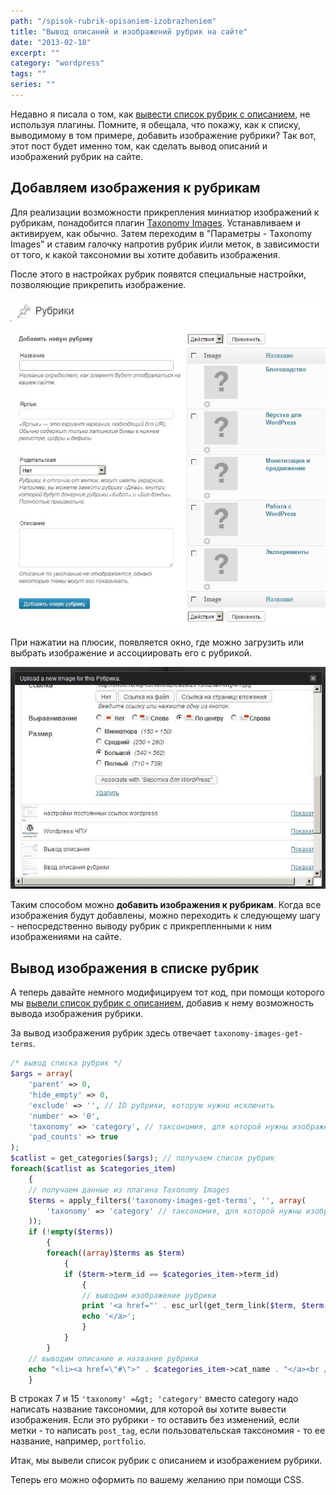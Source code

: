 ```yaml
---
path: "/spisok-rubrik-opisaniem-izobrazheniem"
title: "Вывод описаний и изображений рубрик на сайте"
date: "2013-02-18"
excerpt: ""
category: "wordpress"
tags: ""
series: ""
---
```


Недавно я писала о том, как [вывести список рубрик с описанием](http://oriolo.ru/wordpress/vyivod-spiska-rubrik-s-opisaniem/ "Вывод списка рубрик с описанием"), не используя плагины. Помните, я обещала, что покажу, как к списку, выводимому в том примере, добавить изображение рубрики? Так вот, этот пост будет именно том, как сделать вывод описаний и изображений рубрик на сайте.

## Добавляем изображения к рубрикам

Для реализации возможности прикрепления миниатюр изображений к рубрикам, понадобится плагин [Taxonomy Images](http://wordpress.org/extend/plugins/taxonomy-images/). Устанавливаем и активируем, как обычно. Затем переходим в "Параметры - Taxonomy Images" и ставим галочку напротив рубрик и\\или меток, в зависимости от того, к какой таксономии вы хотите добавить изображения.

После этого в настройках рубрик появятся специальные настройки, позволяющие прикрепить изображение.

[![Taxonomy Images - рубрики](images/tax-img-01.jpg)](http://oriolo.ru/wp-content/uploads/2013/02/tax-img-01.jpg)

При нажатии на плюсик, появляется окно, где можно загрузить или выбрать изображение и ассоциировать его с рубрикой.

[![Taxonomy Images - добавление изображения к рубрике](images/tax-img-02.jpg)](http://oriolo.ru/wp-content/uploads/2013/02/tax-img-02.jpg)

Таким способом можно **добавить изображения к рубрикам**. Когда все изображения будут добавлены, можно переходить к следующему шагу - непосредственно выводу рубрик с прикрепленными к ним изображениями на сайте.

## Вывод изображения в списке рубрик

А теперь давайте немного модифицируем тот код, при помощи которого мы [вывели список рубрик с описанием](http://oriolo.ru/wordpress/vyivod-spiska-rubrik-s-opisaniem/ "Вывод списка рубрик с описанием"), добавив к нему возможность вывода изображения рубрики.

За вывод изображения рубрик здесь отвечает `taxonomy-images-get-terms`.

```php
/* вывод списка рубрик */
$args = array(
	'parent' => 0,
	'hide_empty' => 0,
	'exclude' => '', // ID рубрики, которую нужно исключить
	'number' => '0',
	'taxonomy' => 'category', // таксономия, для которой нужны изображения
	'pad_counts' => true
);
$catlist = get_categories($args); // получаем список рубрик
foreach($catlist as $categories_item)
	{
	// получаем данные из плагина Taxonomy Images
	$terms = apply_filters('taxonomy-images-get-terms', '', array(
		'taxonomy' => 'category' // таксономия, для которой нужны изображения
	));
	if (!empty($terms))
		{
		foreach((array)$terms as $term)
			{
			if ($term->term_id == $categories_item->term_id)
				{
				// выводим изображение рубрики
				print '<a href="' . esc_url(get_term_link($term, $term->taxonomy)) . '" title="Нажмите, чтобы перейти в рубрику">' . wp_get_attachment_image($term->image_id, 'thumbnail');
				echo '</a>';
				}
			}
		}
	// выводим описание и название рубрики
	echo "<li><a href=\"#\">" . $categories_item->cat_name . "</a><br /><span class=\"small-text\">" . $categories_item->category_description . "</span></li>";
	}
```

В строках 7 и 15 `'taxonomy' =&gt; 'category'` вместо category надо написать название таксономии, для которой вы хотите вывести изображения. Если это рубрики - то оставить без изменений, если метки - то написать `post_tag`, если пользовательская таксономия - то ее название, например, `portfolio`.

Итак, мы вывели список рубрик с описанием и изображением рубрики.

Теперь его можно оформить по вашему желанию при помощи CSS.
